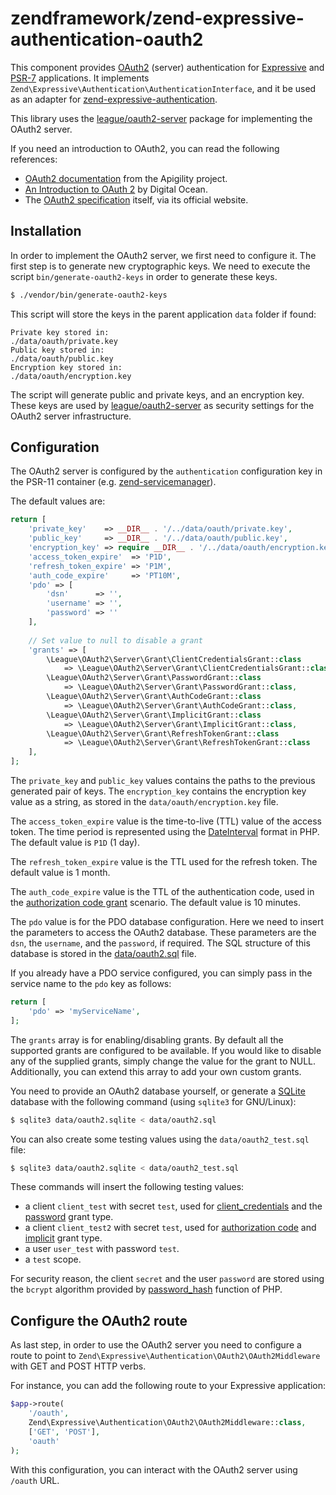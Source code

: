 # zendframework/zend-expressive-authentication-oauth2

This component provides [OAuth2](https://oauth.net/2/) (server) authentication
for [Expressive](https://docs.zendframework.com/zend-expressive/) and
[PSR-7](https://www.php-fig.org/psr/psr-7/) applications. It implements
`Zend\Expressive\Authentication\AuthenticationInterface`, and it be used as
an adapter for [zend-expressive-authentication](https://github.com/zendframework/zend-expressive-authentication).

This library uses the [league/oauth2-server](https://oauth2.thephpleague.com/)
package for implementing the OAuth2 server.

If you need an introduction to OAuth2, you can read the following references:

- [OAuth2 documentation](https://apigility.org/documentation/auth/authentication-oauth2)
  from the Apigility project.
- [An Introduction to OAuth 2](https://www.digitalocean.com/community/tutorials/an-introduction-to-oauth-2)
  by Digital Ocean.
- The [OAuth2 specification](https://oauth.net/2/) itself, via its official
  website.

## Installation

In order to implement the OAuth2 server, we first need to configure it. The
first step is to generate new cryptographic keys. We need to execute the script
`bin/generate-oauth2-keys` in order to generate these keys.

```bash
$ ./vendor/bin/generate-oauth2-keys
```

This script will store the keys in the parent application `data` folder if found:

```
Private key stored in:
./data/oauth/private.key
Public key stored in:
./data/oauth/public.key
Encryption key stored in:
./data/oauth/encryption.key
```

The script will generate public and private keys, and an encryption key.
These keys are used by [league/oauth2-server](https://oauth2.thephpleague.com/)
as security settings for the OAuth2 server infrastructure.

## Configuration

The OAuth2 server is configured by the `authentication` configuration key in the
PSR-11 container (e.g. [zend-servicemanager](https://github.com/zendframework/zend-servicemanager)).

The default values are:

```php
return [
    'private_key'    => __DIR__ . '/../data/oauth/private.key',
    'public_key'     => __DIR__ . '/../data/oauth/public.key',
    'encryption_key' => require __DIR__ . '/../data/oauth/encryption.key',
    'access_token_expire'  => 'P1D',
    'refresh_token_expire' => 'P1M',
    'auth_code_expire'     => 'PT10M',
    'pdo' => [
        'dsn'      => '',
        'username' => '',
        'password' => ''
    ],
    
    // Set value to null to disable a grant
    'grants' => [
        \League\OAuth2\Server\Grant\ClientCredentialsGrant::class
            => \League\OAuth2\Server\Grant\ClientCredentialsGrant::class,
        \League\OAuth2\Server\Grant\PasswordGrant::class
            => \League\OAuth2\Server\Grant\PasswordGrant::class,
        \League\OAuth2\Server\Grant\AuthCodeGrant::class
            => \League\OAuth2\Server\Grant\AuthCodeGrant::class,
        \League\OAuth2\Server\Grant\ImplicitGrant::class
            => \League\OAuth2\Server\Grant\ImplicitGrant::class,
        \League\OAuth2\Server\Grant\RefreshTokenGrant::class
            => \League\OAuth2\Server\Grant\RefreshTokenGrant::class
    ],
];
```

The `private_key` and `public_key` values contains the paths to the previous
generated pair of keys. The `encryption_key` contains the encryption key value
as a string, as stored in the `data/oauth/encryption.key` file.

The `access_token_expire` value is the time-to-live (TTL) value of the access
token. The time period is represented using the [DateInterval](http://php.net/manual/en/class.dateinterval.php)
format in PHP.  The default value is `P1D` (1 day).

The `refresh_token_expire` value is the TTL used for the refresh token. The
default value is 1 month.

The `auth_code_expire` value is the TTL of the authentication code, used in
the [authorization code grant](https://oauth2.thephpleague.com/authorization-server/auth-code-grant/)
scenario. The default value is 10 minutes.

The `pdo` value is for the PDO database configuration. Here we need to insert
the parameters to access the OAuth2 database. These parameters are the `dsn`,
the `username`, and the `password`, if required. The SQL structure of this
database is stored in the [data/oauth2.sql](https://github.com/zendframework/zend-expressive-authentication-oauth2/blob/master/data/oauth2.sql)
file.

If you already have a PDO service configured, you can simply pass in the service
name to the `pdo` key as follows:

```php
return [
    'pdo' => 'myServiceName',
];
```

The `grants` array is for enabling/disabling grants.   By default all the supported
grants are configured to be available.  If you would like to disable any of the 
supplied grants, simply change the value for the grant to NULL.  Additionally,
you can extend this array to add your own custom grants. 


You need to provide an OAuth2 database yourself, or generate a [SQLite](https://www.sqlite.org)
database with the following command (using `sqlite3` for GNU/Linux):

```bash
$ sqlite3 data/oauth2.sqlite < data/oauth2.sql
```

You can also create some testing values using the `data/oauth2_test.sql` file:

```bash
$ sqlite3 data/oauth2.sqlite < data/oauth2_test.sql
```

These commands will insert the following testing values:

- a client `client_test` with secret `test`, used for [client_credentials](grant/client_credentials.md)
  and the [password](grant/password.md) grant type.
- a client `client_test2` with secret `test`, used for [authorization code](grant/auth_code.md)
  and [implicit](grant/implicit.md) grant type.
- a user `user_test` with password `test`.
- a `test` scope.

For security reason, the client `secret` and the user `password` are stored
using the `bcrypt` algorithm provided by [password_hash](http://php.net/manual/en/function.password-hash.php)
function of PHP.

## Configure the OAuth2 route

As last step, in order to use the OAuth2 server you need to configure a route
to point to `Zend\Expressive\Authentication\OAuth2\OAuth2Middleware` with
GET and POST HTTP verbs.

For instance, you can add the following route to your Expressive application:

```php
$app->route(
    '/oauth',
    Zend\Expressive\Authentication\OAuth2\OAuth2Middleware::class,
    ['GET', 'POST'],
    'oauth'
);
```

With this configuration, you can interact with the OAuth2 server using `/oauth`
URL.
